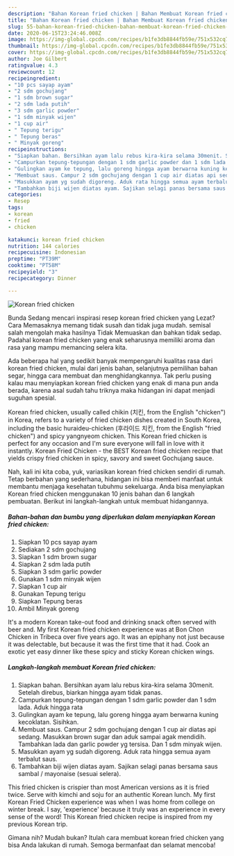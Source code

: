 ```yaml
---
description: "Bahan Korean fried chicken | Bahan Membuat Korean fried chicken Yang Bikin Ngiler"
title: "Bahan Korean fried chicken | Bahan Membuat Korean fried chicken Yang Bikin Ngiler"
slug: 55-bahan-korean-fried-chicken-bahan-membuat-korean-fried-chicken-yang-bikin-ngiler
date: 2020-06-15T23:24:46.008Z
image: https://img-global.cpcdn.com/recipes/b1fe3db8844fb59e/751x532cq70/korean-fried-chicken-foto-resep-utama.jpg
thumbnail: https://img-global.cpcdn.com/recipes/b1fe3db8844fb59e/751x532cq70/korean-fried-chicken-foto-resep-utama.jpg
cover: https://img-global.cpcdn.com/recipes/b1fe3db8844fb59e/751x532cq70/korean-fried-chicken-foto-resep-utama.jpg
author: Joe Gilbert
ratingvalue: 4.3
reviewcount: 12
recipeingredient:
- "10 pcs sayap ayam"
- "2 sdm gochujang"
- "1 sdm brown sugar"
- "2 sdm lada putih"
- "3 sdm garlic powder"
- "1 sdm minyak wijen"
- "1 cup air"
- " Tepung terigu"
- " Tepung beras"
- " Minyak goreng"
recipeinstructions:
- "Siapkan bahan. Bersihkan ayam lalu rebus kira-kira selama 30menit. Setelah direbus, biarkan hingga ayam tidak panas."
- "Campurkan tepung-tepungan dengan 1 sdm garlic powder dan 1 sdm lada. Aduk hingga rata"
- "Gulingkan ayam ke tepung, lalu goreng hingga ayam berwarna kuning kecoklatan. Sisihkan."
- "Membuat saus. Campur 2 sdm gochujang dengan 1 cup air diatas api sedang. Masukkan brown sugar dan aduk sampai agak mendidih. Tambahkan lada dan garlic powder yg tersisa. Dan 1 sdm minyak wijen."
- "Masukkan ayam yg sudah digoreng. Aduk rata hingga semua ayam terbalut saus."
- "Tambahkan biji wijen diatas ayam. Sajikan selagi panas bersama saus sambal / mayonaise (sesuai selera)."
categories:
- Resep
tags:
- korean
- fried
- chicken

katakunci: korean fried chicken 
nutrition: 144 calories
recipecuisine: Indonesian
preptime: "PT39M"
cooktime: "PT58M"
recipeyield: "3"
recipecategory: Dinner

---
```



![Korean fried chicken](https://img-global.cpcdn.com/recipes/b1fe3db8844fb59e/751x532cq70/korean-fried-chicken-foto-resep-utama.jpg)

Bunda Sedang mencari inspirasi resep korean fried chicken yang Lezat? Cara Memasaknya memang tidak susah dan tidak juga mudah. semisal salah mengolah maka hasilnya Tidak Memuaskan dan bahkan tidak sedap. Padahal korean fried chicken yang enak seharusnya memiliki aroma dan rasa yang mampu memancing selera kita.

Ada beberapa hal yang sedikit banyak mempengaruhi kualitas rasa dari korean fried chicken, mulai dari jenis bahan, selanjutnya pemilihan bahan segar, hingga cara membuat dan menghidangkannya. Tak perlu pusing kalau mau menyiapkan korean fried chicken yang enak di mana pun anda berada, karena asal sudah tahu triknya maka hidangan ini dapat menjadi suguhan spesial.

Korean fried chicken, usually called chikin (치킨, from the English &#34;chicken&#34;) in Korea, refers to a variety of fried chicken dishes created in South Korea, including the basic huraideu-chicken (후라이드 치킨, from the English &#34;fried chicken&#34;) and spicy yangnyeom chicken. This Korean fried chicken is perfect for any occasion and I&#39;m sure everyone will fall in love with it instantly. Korean Fried Chicken - the BEST Korean fried chicken recipe that yields crispy fried chicken in spicy, savory and sweet Gochujang sauce.


Nah, kali ini kita coba, yuk, variasikan korean fried chicken sendiri di rumah. Tetap berbahan yang sederhana, hidangan ini bisa memberi manfaat untuk membantu menjaga kesehatan tubuhmu sekeluarga. Anda bisa menyiapkan Korean fried chicken menggunakan 10 jenis bahan dan 6 langkah pembuatan. Berikut ini langkah-langkah untuk membuat hidangannya.

<!--inarticleads1-->

##### Bahan-bahan dan bumbu yang diperlukan dalam menyiapkan Korean fried chicken:

1. Siapkan 10 pcs sayap ayam
1. Sediakan 2 sdm gochujang
1. Siapkan 1 sdm brown sugar
1. Siapkan 2 sdm lada putih
1. Siapkan 3 sdm garlic powder
1. Gunakan 1 sdm minyak wijen
1. Siapkan 1 cup air
1. Gunakan  Tepung terigu
1. Siapkan  Tepung beras
1. Ambil  Minyak goreng


It&#39;s a modern Korean take-out food and drinking snack often served with beer and. My first Korean fried chicken experience was at Bon Chon Chicken in Tribeca over five years ago. It was an epiphany not just because it was delectable, but because it was the first time that it had. Cook an exotic yet easy dinner like these spicy and sticky Korean chicken wings. 

<!--inarticleads2-->

##### Langkah-langkah membuat Korean fried chicken:

1. Siapkan bahan. Bersihkan ayam lalu rebus kira-kira selama 30menit. Setelah direbus, biarkan hingga ayam tidak panas.
1. Campurkan tepung-tepungan dengan 1 sdm garlic powder dan 1 sdm lada. Aduk hingga rata
1. Gulingkan ayam ke tepung, lalu goreng hingga ayam berwarna kuning kecoklatan. Sisihkan.
1. Membuat saus. Campur 2 sdm gochujang dengan 1 cup air diatas api sedang. Masukkan brown sugar dan aduk sampai agak mendidih. Tambahkan lada dan garlic powder yg tersisa. Dan 1 sdm minyak wijen.
1. Masukkan ayam yg sudah digoreng. Aduk rata hingga semua ayam terbalut saus.
1. Tambahkan biji wijen diatas ayam. Sajikan selagi panas bersama saus sambal / mayonaise (sesuai selera).


This fried chicken is crispier than most American versions as it is fried twice. Serve with kimchi and soju for an authentic Korean lunch. My first Korean Fried Chicken experience was when I was home from college on winter break. I say, &#39;experience&#39; because it truly was an experience in every sense of the word! This Korean fried chicken recipe is inspired from my previous Korean trip. 

Gimana nih? Mudah bukan? Itulah cara membuat korean fried chicken yang bisa Anda lakukan di rumah. Semoga bermanfaat dan selamat mencoba!
